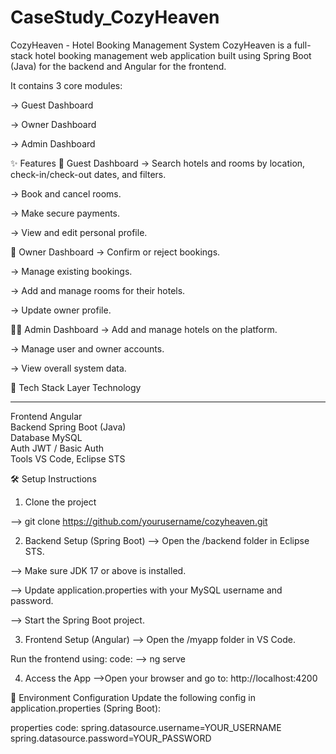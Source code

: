# CaseStudy_CozyHeaven
CozyHeaven - Hotel Booking Management System
CozyHeaven is a full-stack hotel booking management web application built using Spring Boot (Java) for the backend and Angular for the frontend.

It contains 3 core modules:

-> Guest Dashboard

-> Owner Dashboard

-> Admin Dashboard

✨ Features
👤 Guest Dashboard
-> Search hotels and rooms by location, check-in/check-out dates, and filters.

-> Book and cancel rooms.

-> Make secure payments.

-> View and edit personal profile.

🏨 Owner Dashboard
-> Confirm or reject bookings.

-> Manage existing bookings.

-> Add and manage rooms for their hotels.

-> Update owner profile.

👨‍💼 Admin Dashboard
-> Add and manage hotels on the platform.

-> Manage user and owner accounts.

-> View overall system data.

🚀 Tech Stack
 Layer     Technology           
 --------  ------------------
 Frontend  Angular              
 Backend   Spring Boot (Java)   
 Database  MySQL                
 Auth      JWT / Basic Auth     
 Tools     VS Code, Eclipse STS 


 🛠️ Setup Instructions
1. Clone the project

--> git clone https://github.com/yourusername/cozyheaven.git

2. Backend Setup (Spring Boot)
--> Open the /backend folder in Eclipse STS.

--> Make sure JDK 17 or above is installed.

--> Update application.properties with your MySQL username and password.

--> Start the Spring Boot project.

3. Frontend Setup (Angular)
--> Open the /myapp folder in VS Code.

Run the frontend using:
code:
--> ng serve

4. Access the App
-->Open your browser and go to: http://localhost:4200

🔐 Environment Configuration
Update the following config in application.properties (Spring Boot):

properties
code:
spring.datasource.username=YOUR_USERNAME
spring.datasource.password=YOUR_PASSWORD
